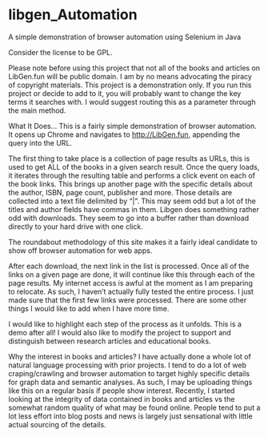 
# libgen_Automation
A simple demonstration of browser automation using Selenium in Java

Consider the license to be GPL.

Please note before using this project that not all of the books and articles on LibGen.fun will be public domain. I am by no means advocating the piracy of copyright materials. This project is a demonstration only.
If you run this project or decide to add to it, you will probably want to change the key terms it searches with. I would suggest routing this as a parameter through the main method.

What It Does…
This is a fairly simple demonstration of browser automation. It opens up Chrome and navigates to http://LibGen.fun, appending the query into the URL.

The first thing to take place is a collection of page results as URLs, this is used to get ALL of the books in a given search result.
Once the query loads, it iterates through the resulting table and performs a click event on each of the book links. This brings up another page with the specific details about the author, ISBN, page count, publisher and more. Those details are collected into a text file delimited by “|”. This may seem odd but a lot of the titles and author fields have commas in them.
Libgen does something rather odd with downloads. They seem to go into a buffer rather than download directly to your hard drive with one click.

The roundabout methodology of this site makes it a fairly ideal candidate to show off browser automation for web apps.

After each download, the next link in the list is processed. Once all of the links on a given page are done, it will continue like this through each of the page results.
My internet access is awful at the moment as I am preparing to relocate. As such, I haven’t actually fully tested the entire process. I just made sure that the first few links were processed.
There are some other things I would like to add when I have more time.

I would like to highlight each step of the process as it unfolds. This is a demo after all!
I would also like to modify the project to support and distinguish between research articles and educational books.

Why the interest in books and articles?
I have actually done a whole lot of natural language processing with prior projects. I tend to do a lot of web craping/crawling and browser automation to target highly specific details for graph data and semantic analyses. As such, I may be uploading things like this on a regular basis if people show interest.
Recently, I started looking at the integrity of data contained in books and articles vs the somewhat random quality of what may be found online. People tend to put a lot less effort into blog posts and news is largely just sensational with little actual sourcing of the details.

